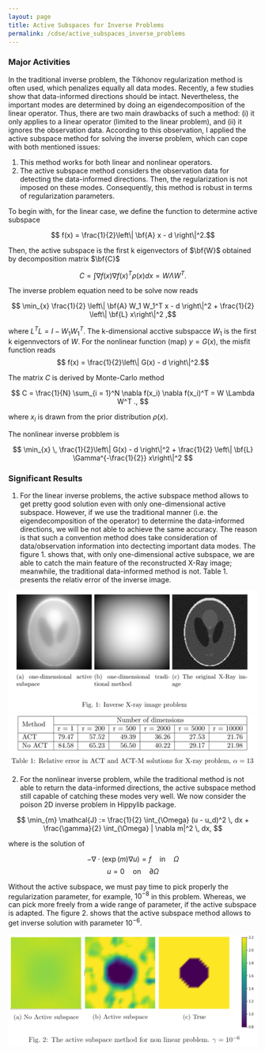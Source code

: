 ```yaml
---
layout: page
title: Active Subspaces for Inverse Problems
permalink: /cdse/active_subspaces_inverse_problems
---
```


### Major Activities 
In the traditional inverse problem, the Tikhonov regularization method is often used, which penalizes equally all data modes. Recently, a few studies show that data-informed directions should be intact. Nevertheless, the important modes are determined by doing an eigendecomposition of the linear operator. Thus, there are two main drawbacks of such a method: (i) it only applies to a linear operator (limited to the linear problem), and (ii) it ignores the observation data. According to this observation, I applied the active subspace method for solving the inverse problem, which can cope with both mentioned issues:
1. This method works for both linear and nonlinear operators. 
2. The active subspace method considers the observation data for detecting the data-informed directions. Then, the regularization is not imposed on these modes. Consequently, this method is robust in terms of regularization parameters.

To begin with, for the linear case, we define the function to determine active subspace

$$ f(x) = \frac{1}{2}\left\| \bf{A} x - d \right\|^2.$$

Then, the active subspace is the first k eigenvectors of $\bf{W}$ obtained by decomposition matrix $\bf{C}$ 

$$ C = \int \nabla f(x) \nabla f(x)^T \rho(x) dx  = W \Lambda W^T .$$

The inverse problem equation need to be solve now reads

$$ \min_{x} \frac{1}{2} \left\| \bf{A} W_1 W_1^T x - d \right\|^2 + \frac{1}{2} \left\| \bf{L} x\right\|^2 ,$$

where $L^T L = I - W_1 W_1^T$. The k-dimensional acctive subspacce $W_1$ is the first k eigennvectors of $W$.
For the nonlinear function (map) $y = G(x)$, the misfit function reads
$$ f(x) = \frac{1}{2}\left\| G(x) - d \right\|^2.$$

The matrix $C$ is derived by Monte-Carlo method

$$ C = \frac{1}{N} \sum_{i = 1}^N \nabla f(x_i) \nabla f(x_i)^T = W \Lambda W^T ., $$

where $x_i$ is drawn from the prior distribution $\rho(x)$.

The nonlinear inverse probblem is

$$ \min_{x} \, \frac{1}{2}\left\| G(x) - d \right\|^2 + \frac{1}{2}  \left\| \bf{L} \Gamma^{-\frac{1}{2}} x\right\|^2 $$


### Significant Results
1. For the linear inverse problems, the active subspace method allows to get pretty good solution even with only one-dimensional active subspace. However, if we use the traditional manner (i.e. the eigendecomposition of the operator) to determine the data-informed directions, we will be not able to achieve the same accuracy. The reason is that such a convention method does take consideration of data/observation information into dectecting important data modes. The figure 1. shows that, with only one-dimensional active subspace, we are able to catch the main feature of the reconstructed X-Ray image; meanwhile, the traditional data-informed method is not. Table 1. presents the relativ error of the inverse image.

![image1](/assets/figures/hainguyen/AS_X_ray_1.png "fig:" )
![image2](/assets/figures/hainguyen/AS_X_ray_2.png "fig:")

2. For the nonlinear inverse problem, while the traditional method is not able to return the data-informed directions, the active subspace method still capable of catching these modes very well. We now consider the poison 2D inverse problem in Hippylib package. 
   
$$ \min_{m} \mathcal{J} := \frac{1}{2} \int_{\Omega} (u - u_d)^2 \, dx + \frac{\gamma}{2} \int_{\Omega} | \nabla m|^2 \, dx, $$ 

where is the solution of

$$ -\nabla \cdot (\exp(m) \nabla u) = f \quad  \text{in} \quad  \Omega$$
$$ u = 0 \quad  \text{on} \quad  \partial \Omega $$

Without the active subspace, we must pay time to pick properly the regularization parameter, for example, $10^{-8}$ in this problem. Whereas, we can pick more freely from a wide range of parameter, if the active subspace is adapted. The figure 2. shows that the active subspace method allows to get inverse solution with parameter $10^{-6}$.

![image3](/assets/figures/hainguyen/AS_non_linear.png "fig:")

